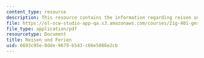 ```yaml
---
content_type: resource
description: This resource contains the information regarding reisen und ferien.
file: https://ol-ocw-studio-app-qa.s3.amazonaws.com/courses/21g-401-german-i-fall-2008/6693c95e0dde9679b543c66e5086e2cb_MIT21G_401F08_reisen_feri.pdf
file_type: application/pdf
resourcetype: Document
title: Reisen und Ferien
uid: 6693c95e-0dde-9679-b543-c66e5086e2cb
---
```

